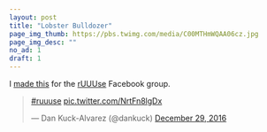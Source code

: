 ```yaml
---
layout: post
title: "Lobster Bulldozer"
page_img_thumb: https://pbs.twimg.com/media/C00MTHmWQAA06cz.jpg
page_img_desc: ""
no_ad: 1
draft: 1
---
```


I <a href="https://www.facebook.com/photo.php?fbid=10209555811906419&set=gm.1280517548678783&type=3&theater">made this</a> for the <a href="https://www.facebook.com/groups/1144470838950122/">rUUUse</a> Facebook group.

<blockquote class="twitter-tweet" data-lang="en"><p lang="und" dir="ltr"><a href="https://twitter.com/hashtag/ruuuse?src=hash">#ruuuse</a> <a href="https://t.co/NrtFn8lgDx">pic.twitter.com/NrtFn8lgDx</a></p>&mdash; Dan Kuck-Alvarez (@dankuck) <a href="https://twitter.com/dankuck/status/814320697271054336">December 29, 2016</a></blockquote>
<script async src="//platform.twitter.com/widgets.js" charset="utf-8"></script>
